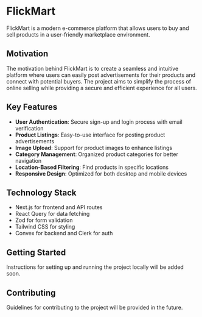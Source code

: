# FlickMart

FlickMart is a modern e-commerce platform that allows users to buy and sell products in a user-friendly marketplace environment.

## Motivation

The motivation behind FlickMart is to create a seamless and intuitive platform where users can easily post advertisements for their products and connect with potential buyers. The project aims to simplify the process of online selling while providing a secure and efficient experience for all users.

## Key Features

- **User Authentication**: Secure sign-up and login process with email verification
- **Product Listings**: Easy-to-use interface for posting product advertisements
- **Image Upload**: Support for product images to enhance listings
- **Category Management**: Organized product categories for better navigation
- **Location-Based Filtering**: Find products in specific locations
- **Responsive Design**: Optimized for both desktop and mobile devices

## Technology Stack

- Next.js for frontend and API routes
- React Query for data fetching
- Zod for form validation
- Tailwind CSS for styling
- Convex for backend and Clerk for auth

## Getting Started

Instructions for setting up and running the project locally will be added soon.

## Contributing

Guidelines for contributing to the project will be provided in the future.


